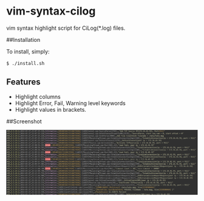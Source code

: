 # vim-syntax-cilog

vim syntax highlight script for CiLog(*.log) files.

##Installation

To install, simply:

```
$ ./install.sh
```

## Features

- Highlight columns
- Highlight Error, Fail, Warning level keywords
- Highlight values in brackets.

##Screenshot

![](sample.png)
